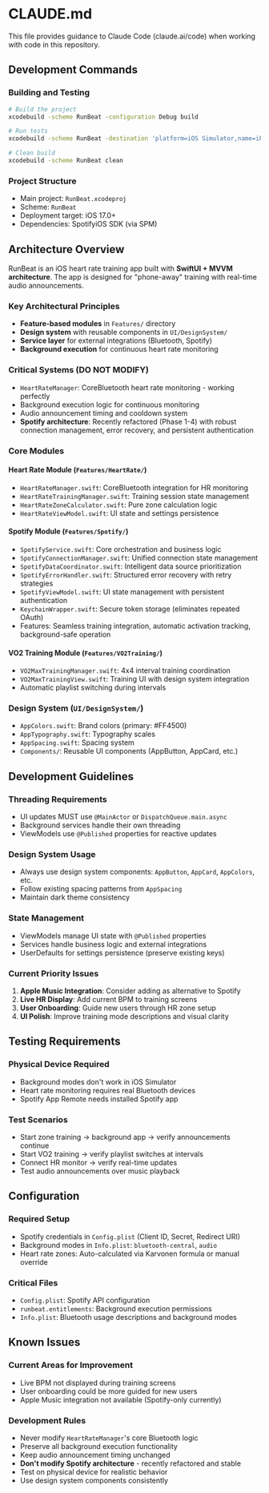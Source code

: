 # CLAUDE.md

This file provides guidance to Claude Code (claude.ai/code) when working with code in this repository.

## Development Commands

### Building and Testing
```bash
# Build the project
xcodebuild -scheme RunBeat -configuration Debug build

# Run tests
xcodebuild -scheme RunBeat -destination 'platform=iOS Simulator,name=iPhone 15' test

# Clean build
xcodebuild -scheme RunBeat clean
```

### Project Structure
- Main project: `RunBeat.xcodeproj`
- Scheme: `RunBeat`
- Deployment target: iOS 17.0+
- Dependencies: SpotifyiOS SDK (via SPM)

## Architecture Overview

RunBeat is an iOS heart rate training app built with **SwiftUI + MVVM architecture**. The app is designed for "phone-away" training with real-time audio announcements.

### Key Architectural Principles
- **Feature-based modules** in `Features/` directory
- **Design system** with reusable components in `UI/DesignSystem/`
- **Service layer** for external integrations (Bluetooth, Spotify)
- **Background execution** for continuous heart rate monitoring

### Critical Systems (DO NOT MODIFY)
- `HeartRateManager`: CoreBluetooth heart rate monitoring - working perfectly
- Background execution logic for continuous monitoring
- Audio announcement timing and cooldown system
- **Spotify architecture**: Recently refactored (Phase 1-4) with robust connection management, error recovery, and persistent authentication

### Core Modules

#### Heart Rate Module (`Features/HeartRate/`)
- `HeartRateManager.swift`: CoreBluetooth integration for HR monitoring
- `HeartRateTrainingManager.swift`: Training session state management
- `HeartRateZoneCalculator.swift`: Pure zone calculation logic
- `HeartRateViewModel.swift`: UI state and settings persistence

#### Spotify Module (`Features/Spotify/`)
- `SpotifyService.swift`: Core orchestration and business logic
- `SpotifyConnectionManager.swift`: Unified connection state management
- `SpotifyDataCoordinator.swift`: Intelligent data source prioritization
- `SpotifyErrorHandler.swift`: Structured error recovery with retry strategies
- `SpotifyViewModel.swift`: UI state management with persistent authentication
- `KeychainWrapper.swift`: Secure token storage (eliminates repeated OAuth)
- Features: Seamless training integration, automatic activation tracking, background-safe operation

#### VO2 Training Module (`Features/VO2Training/`)
- `VO2MaxTrainingManager.swift`: 4x4 interval training coordination
- `VO2MaxTrainingView.swift`: Training UI with design system integration
- Automatic playlist switching during intervals

### Design System (`UI/DesignSystem/`)
- `AppColors.swift`: Brand colors (primary: #FF4500)
- `AppTypography.swift`: Typography scales
- `AppSpacing.swift`: Spacing system
- `Components/`: Reusable UI components (AppButton, AppCard, etc.)

## Development Guidelines

### Threading Requirements
- UI updates MUST use `@MainActor` or `DispatchQueue.main.async`
- Background services handle their own threading
- ViewModels use `@Published` properties for reactive updates

### Design System Usage
- Always use design system components: `AppButton`, `AppCard`, `AppColors`, etc.
- Follow existing spacing patterns from `AppSpacing`
- Maintain dark theme consistency

### State Management
- ViewModels manage UI state with `@Published` properties
- Services handle business logic and external integrations
- UserDefaults for settings persistence (preserve existing keys)

### Current Priority Issues
1. **Apple Music Integration**: Consider adding as alternative to Spotify
2. **Live HR Display**: Add current BPM to training screens
3. **User Onboarding**: Guide new users through HR zone setup
4. **UI Polish**: Improve training mode descriptions and visual clarity

## Testing Requirements

### Physical Device Required
- Background modes don't work in iOS Simulator
- Heart rate monitoring requires real Bluetooth devices
- Spotify App Remote needs installed Spotify app

### Test Scenarios
- Start zone training → background app → verify announcements continue
- Start VO2 training → verify playlist switches at intervals
- Connect HR monitor → verify real-time updates
- Test audio announcements over music playback

## Configuration

### Required Setup
- Spotify credentials in `Config.plist` (Client ID, Secret, Redirect URI)
- Background modes in `Info.plist`: `bluetooth-central`, `audio`
- Heart rate zones: Auto-calculated via Karvonen formula or manual override

### Critical Files
- `Config.plist`: Spotify API configuration
- `runbeat.entitlements`: Background execution permissions
- `Info.plist`: Bluetooth usage descriptions and background modes

## Known Issues

### Current Areas for Improvement
- Live BPM not displayed during training screens
- User onboarding could be more guided for new users
- Apple Music integration not available (Spotify-only currently)

### Development Rules
- Never modify `HeartRateManager`'s core Bluetooth logic
- Preserve all background execution functionality
- Keep audio announcement timing unchanged
- **Don't modify Spotify architecture** - recently refactored and stable
- Test on physical device for realistic behavior
- Use design system components consistently